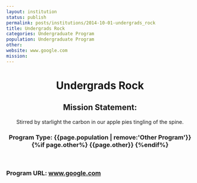 ```yaml
---
layout: institution
status: publish
permalink: posts/institutions/2014-10-01-undergrads_rock
title: Undergrads Rock
categories: Undergraduate Program
population: Undergraduate Program
other: 
website: www.google.com
mission:  
---
```


 <div class='institution-info'>
   <header class='post-header'>
     <h1>Undergrads Rock</h1>
     <h2>Mission Statement:</h2> <p>Stirred by starlight the carbon in our apple pies tingling of the spine.</p>
     <h3>Program Type: {{page.population | remove:'Other Program'}}{%if page.other%} {{page.other}} {%endif%} </h3>
   </header>
 </div>

 
 <div class='institution-contact'>
    <h3>Program URL: <a href="www.google.com">www.google.com</a></h3>
  </div>

